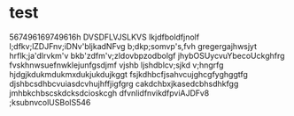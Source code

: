 # test
567496169749616h
DVSDFLVJSLKVS
lkjdfboldfjnolf
l;dfkv;lZDJFnv;iDNv'bljkadNFvg
b;dkp;somvp's,fvh
gregergajhwsjyt
hrflk;ja'dlrvkm'v
bkb'zdfm'v;zldovbpzodbolgf
jhybOSUycvuYbecoUckghfrg
fvskhnwsuefnwklejunfgsdjmf
vjshb ljshdblcv;sjkd v;hngrfg
hjdgjkdukmdukmxdukjukdujkggt
fsjkdhbcfjsahvcujghcgfyghggtfg
djshbcsdhbcvuiasdcvhujhffjigfgrg
cakdchbxjkasedcbhsdhkfgg
jmhbkchbscskdcksdcioskcgh
dfvnlidfnvikdfpviAJDFv8
;ksubnvcolUSBolS546
